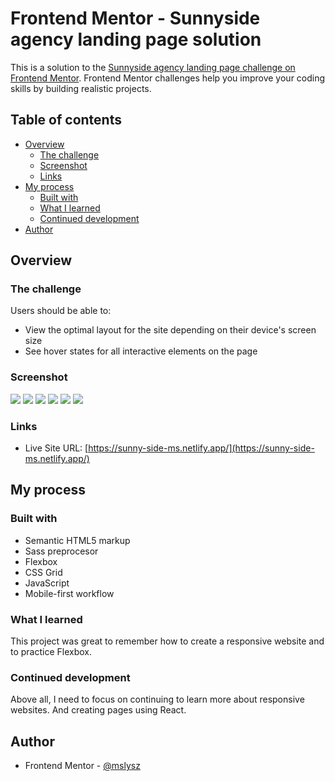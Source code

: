 # Frontend Mentor - Sunnyside agency landing page solution

This is a solution to the [Sunnyside agency landing page challenge on Frontend Mentor](https://www.frontendmentor.io/challenges/sunnyside-agency-landing-page-7yVs3B6ef). Frontend Mentor challenges help you improve your coding skills by building realistic projects.

## Table of contents

- [Overview](#overview)
  - [The challenge](#the-challenge)
  - [Screenshot](#screenshot)
  - [Links](#links)
- [My process](#my-process)
  - [Built with](#built-with)
  - [What I learned](#what-i-learned)
  - [Continued development](#continued-development)
- [Author](#author)

## Overview

### The challenge

Users should be able to:

- View the optimal layout for the site depending on their device's screen size
- See hover states for all interactive elements on the page

### Screenshot

![](./images/screenshot1.png)
![](./images/screenshot2.png)
![](./images/screenshot3.png)
![](./images/screenshotmobile1.png)
![](./images/screenshotmobile2.png)
![](./images/screenshotmobile3.png)

### Links

- Live Site URL: [https://sunny-side-ms.netlify.app/](https://sunny-side-ms.netlify.app/)

## My process

### Built with

- Semantic HTML5 markup
- Sass preprocesor
- Flexbox
- CSS Grid
- JavaScript
- Mobile-first workflow

### What I learned

This project was great to remember how to create a responsive website and to practice Flexbox.

### Continued development

Above all, I need to focus on continuing to learn more about responsive websites.
And creating pages using React.

## Author

- Frontend Mentor - [@mslysz](https://www.frontendmentor.io/profile/mslysz)
